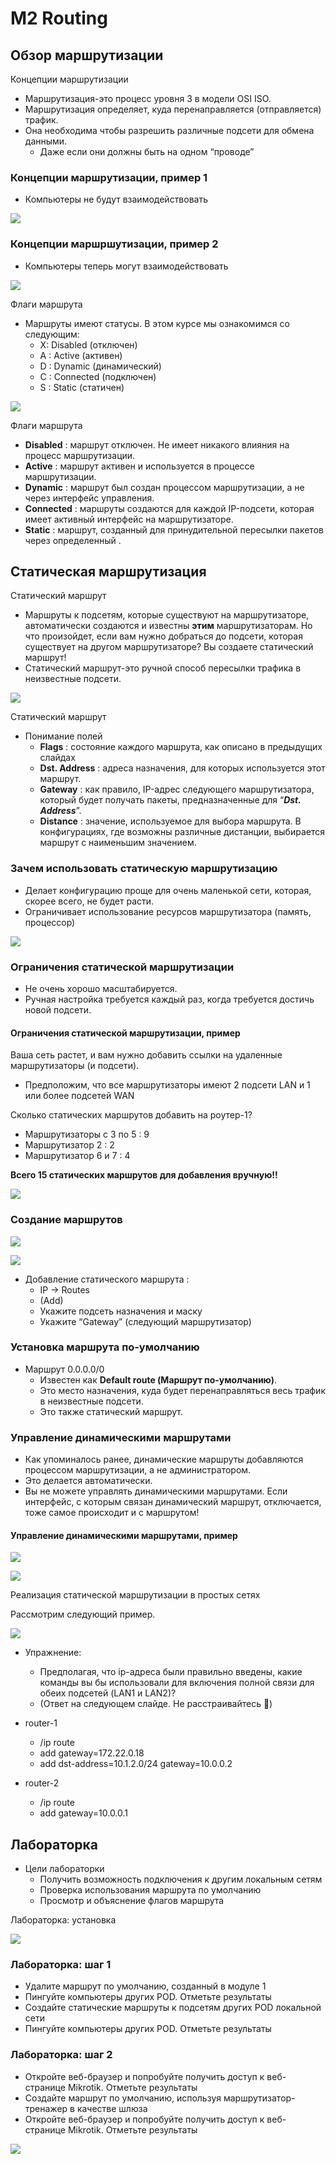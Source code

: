 # M2 Routing

## **Обзор маршрутизации**

Концепции маршрутизации

* Маршрутизация-это процесс уровня 3 в модели OSI ISO.
* Маршрутизация определяет, куда перенаправляется \(отправляется\) трафик.
* Она необходима чтобы разрешить различные подсети для обмена данными.
  * Даже если они должны быть на одном “проводе”

### Концепции маршрутизации, пример 1

* Компьютеры не будут взаимодействовать

![](.gitbook/assets/0%20%281%29.jpeg)

### Концепции маршршутизации, пример 2

* Компьютеры теперь могут взаимодействовать

![](.gitbook/assets/1.jpeg)

Флаги маршрута

* Маршруты имеют статусы. В этом курсе мы ознакомимся со следующим:
  * X: Disabled \(отключен\)
  * A : Active \(активен\)
  * D : Dynamic \(динамический\)
  * C : Connected \(подключен\)
  * S : Static \(статичен\)

![](.gitbook/assets/2%20%285%29.jpeg)

Флаги маршрута

* **Disabled** : маршрут отключен. Не имеет никакого влияния на процесс маршрутизации.
* **Active** : маршрут активен и используется в процессе маршрутизации.
* **Dynamic** : маршрут был создан процессом маршрутизации, а не через интерфейс управления.
* **Connected** : маршруты создаются для каждой IP-подсети, которая имеет активный интерфейс на маршрутизаторе.
* **Static** : маршрут, созданный для принудительной пересылки пакетов через определенный .

## **Статическая маршрутизация**

Статический маршрут

* Маршруты к подсетям, которые существуют на маршрутизаторе, автоматически создаются и известны **этим** маршрутизаторам. Но что произойдет, если вам нужно добраться до подсети, которая существует на другом маршрутизаторе? Вы создаете статический маршрут!
* Статический маршрут-это ручной способ пересылки трафика в неизвестные подсети.

![](.gitbook/assets/3%20%281%29.jpeg)

Статический маршрут

* Понимание полей
  * **Flags** : состояние каждого маршрута, как описано в предыдущих слайдах
  * **Dst. Address** : адреса назначения, для которых используется этот маршрут.
  * **Gateway** : как правило, IP-адрес следующего маршрутизатора, который будет получать пакеты, предназначенные для “_**Dst. Address**_”.
  * **Distance** : значение, используемое для выбора маршрута. В конфигурациях, где возможны различные дистанции, выбирается маршрут с наименьшим значением.

### Зачем использовать статическую маршрутизацию

* Делает конфигурацию проще для очень маленькой сети, которая, скорее всего, не будет расти.
* Ограничивает использование ресурсов маршрутизатора \(память, процессор\)

![](.gitbook/assets/4%20%281%29.jpeg)

### Ограничения статической маршрутизации

* Не очень хорошо масштабируется.
* Ручная настройка требуется каждый раз, когда требуется достичь новой подсети.

#### Ограничения статической маршрутизации, пример

Ваша сеть растет, и вам нужно добавить ссылки на удаленные маршрутизаторы \(и подсети\).

* Предположим, что все маршрутизаторы имеют 2 подсети LAN и 1 или более подсетей WAN

Сколько статических маршрутов добавить на роутер-1?

* Маршрутизаторы с 3 по 5 : 9
* Маршрутизатор 2 : 2
* Маршрутизатор 6 и 7 : 4

**Всего 15 статических маршрутов для добавления вручную!!**

![](.gitbook/assets/image%20%2826%29.png)

### Создание маршрутов

![](.gitbook/assets/image%20%287%29.png)

![](.gitbook/assets/m2-create.png)

* Добавление статического маршрута :
  * IP -&gt; Routes
  * \(Add\)
  * Укажите подсеть назначения и маску
  * Укажите “Gateway” \(следующий маршрутизатор\)

### Установка маршрута по-умолчанию

* Маршрут 0.0.0.0/0
  * Известен как **Default route \(Маршрут по-умолчанию\)**.
  * Это место назначения, куда будет перенаправляться весь трафик в неизвестные подсети.
  * Это также статический маршрут.

### Управление динамическими маршрутами

* Как упоминалось ранее, динамические маршруты добавляются процессом маршрутизации, а не администратором.
* Это делается автоматически.
* Вы не можете управлять динамическими маршрутами. Если интерфейс, с которым связан динамический маршрут, отключается, тоже самое происходит и с маршрутом!

#### Управление динамическими маршрутами, пример

![](.gitbook/assets/image%20%2822%29.png)

![](.gitbook/assets/image%20%2823%29.png)

Реализация статической маршрутизации в простых сетях

Рассмотрим следующий пример.

![](.gitbook/assets/image%20%2818%29.png)

* Упражнение:
  * Предполагая, что ip-адреса были правильно введены, какие команды вы бы использовали для включения полной связи для обеих подсетей \(LAN1 и LAN2\)?
  * \(Ответ на следующем слайде. Не расстраивайтесь 🙂\)



* router-1
  * /ip route
  * add gateway=172.22.0.18
  * add dst-address=10.1.2.0/24 gateway=10.0.0.2
* router-2
  * /ip route
  * add gateway=10.0.0.1

## Лабораторка

* Цели лабораторки
  * Получить возможность подключения к другим локальным сетям
  * Проверка использования маршрута по умолчанию
  * Просмотр и объяснение флагов маршрута

Лабораторка: установка

![](.gitbook/assets/9%20%282%29.jpeg)

### Лабораторка: шаг 1

* Удалите маршрут по умолчанию, созданный в модуле 1
* Пингуйте компьютеры других POD. Отметьте результаты
* Создайте статические маршруты к подсетям других POD локальной сети
* Пингуйте компьютеры других POD. Отметьте результаты

### Лабораторка: шаг 2

* Откройте веб-браузер и попробуйте получить доступ к веб-странице Mikrotik. Отметьте результаты
* Создайте маршрут по умолчанию, используя маршрутизатор-тренажер в качестве шлюза
* Откройте веб-браузер и попробуйте получить доступ к веб-странице Mikrotik. Отметьте результаты

![](.gitbook/assets/6%20%283%29.jpeg)
